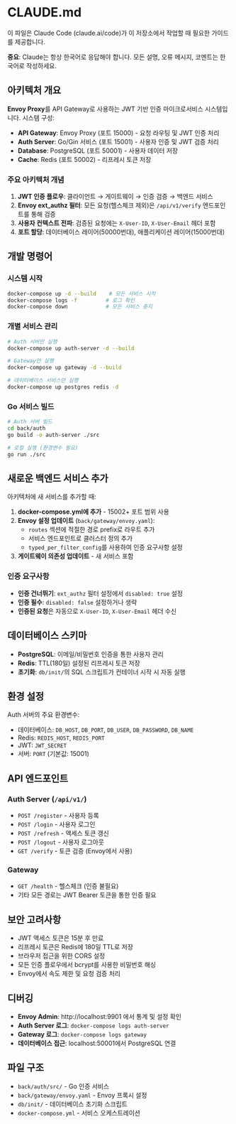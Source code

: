 # CLAUDE.md

이 파일은 Claude Code (claude.ai/code)가 이 저장소에서 작업할 때 필요한 가이드를 제공합니다.

**중요**: Claude는 항상 한국어로 응답해야 합니다. 모든 설명, 오류 메시지, 코멘트는 한국어로 작성하세요.

## 아키텍처 개요

**Envoy Proxy**를 API Gateway로 사용하는 JWT 기반 인증 마이크로서비스 시스템입니다. 시스템 구성:

- **API Gateway**: Envoy Proxy (포트 15000) - 요청 라우팅 및 JWT 인증 처리
- **Auth Server**: Go/Gin 서비스 (포트 15001) - 사용자 인증 및 JWT 검증 처리
- **Database**: PostgreSQL (포트 50001) - 사용자 데이터 저장
- **Cache**: Redis (포트 50002) - 리프레시 토큰 저장

### 주요 아키텍처 개념

1. **JWT 인증 플로우**: 클라이언트 → 게이트웨이 → 인증 검증 → 백엔드 서비스
2. **Envoy ext_authz 필터**: 모든 요청(헬스체크 제외)은 `/api/v1/verify` 엔드포인트를 통해 검증
3. **사용자 컨텍스트 전파**: 검증된 요청에는 `X-User-ID`, `X-User-Email` 헤더 포함
4. **포트 할당**: 데이터베이스 레이어(50000번대), 애플리케이션 레이어(15000번대)

## 개발 명령어

### 시스템 시작
```bash
docker-compose up -d --build    # 모든 서비스 시작
docker-compose logs -f         # 로그 확인
docker-compose down            # 모든 서비스 중지
```

### 개별 서비스 관리
```bash
# Auth 서버만 실행
docker-compose up auth-server -d --build

# Gateway만 실행
docker-compose up gateway -d --build

# 데이터베이스 서비스만 실행
docker-compose up postgres redis -d
```

### Go 서비스 빌드
```bash
# Auth 서버 빌드
cd back/auth
go build -o auth-server ./src

# 로컬 실행 (환경변수 필요)
go run ./src
```

## 새로운 백엔드 서비스 추가

아키텍처에 새 서비스를 추가할 때:

1. **docker-compose.yml에 추가** - 15002+ 포트 범위 사용
2. **Envoy 설정 업데이트** (`back/gateway/envoy.yaml`):
   - `routes` 섹션에 적절한 경로 prefix로 라우트 추가
   - 서비스 엔드포인트로 클러스터 정의 추가
   - `typed_per_filter_config`를 사용하여 인증 요구사항 설정
3. **게이트웨이 의존성 업데이트** - 새 서비스 포함

### 인증 요구사항

- **인증 건너뛰기**: `ext_authz` 필터 설정에서 `disabled: true` 설정
- **인증 필수**: `disabled: false` 설정하거나 생략
- **인증된 요청**은 자동으로 `X-User-ID`, `X-User-Email` 헤더 수신

## 데이터베이스 스키마

- **PostgreSQL**: 이메일/비밀번호 인증을 통한 사용자 관리
- **Redis**: TTL(180일) 설정된 리프레시 토큰 저장
- **초기화**: `db/init/`의 SQL 스크립트가 컨테이너 시작 시 자동 실행

## 환경 설정

Auth 서버의 주요 환경변수:
- 데이터베이스: `DB_HOST`, `DB_PORT`, `DB_USER`, `DB_PASSWORD`, `DB_NAME`
- Redis: `REDIS_HOST`, `REDIS_PORT`  
- JWT: `JWT_SECRET`
- 서버: `PORT` (기본값: 15001)

## API 엔드포인트

### Auth Server (`/api/v1/`)
- `POST /register` - 사용자 등록
- `POST /login` - 사용자 로그인
- `POST /refresh` - 액세스 토큰 갱신
- `POST /logout` - 사용자 로그아웃
- `GET /verify` - 토큰 검증 (Envoy에서 사용)

### Gateway
- `GET /health` - 헬스체크 (인증 불필요)
- 기타 모든 경로는 JWT Bearer 토큰을 통한 인증 필요

## 보안 고려사항

- JWT 액세스 토큰은 15분 후 만료
- 리프레시 토큰은 Redis에 180일 TTL로 저장
- 브라우저 접근을 위한 CORS 설정
- 모든 인증 플로우에서 bcrypt를 사용한 비밀번호 해싱
- Envoy에서 속도 제한 및 요청 검증 처리

## 디버깅

- **Envoy Admin**: http://localhost:9901 에서 통계 및 설정 확인
- **Auth Server 로그**: `docker-compose logs auth-server`
- **Gateway 로그**: `docker-compose logs gateway`
- **데이터베이스 접근**: localhost:50001에서 PostgreSQL 연결

## 파일 구조

- `back/auth/src/` - Go 인증 서비스
- `back/gateway/envoy.yaml` - Envoy 프록시 설정
- `db/init/` - 데이터베이스 초기화 스크립트
- `docker-compose.yml` - 서비스 오케스트레이션